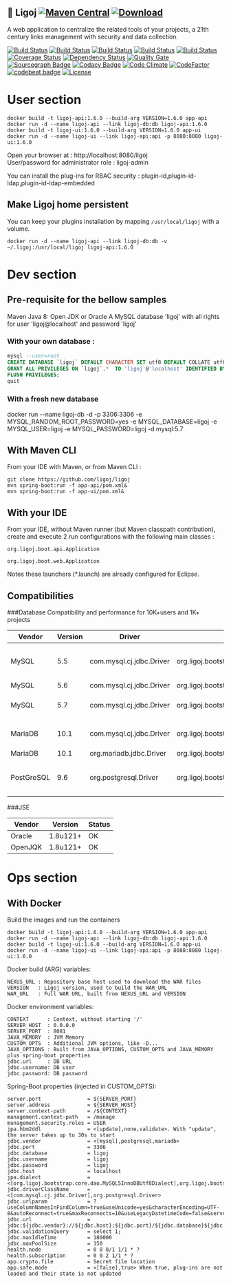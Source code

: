 ## :link: Ligoj [![Maven Central](https://maven-badges.herokuapp.com/maven-central/org.ligoj.app/root/badge.svg)](https://maven-badges.herokuapp.com/maven-central/org.ligoj.app/root) [![Download](https://api.bintray.com/packages/ligoj/maven-repo/ligoj/images/download.svg) ](https://bintray.com/ligoj/maven-repo/ligoj/_latestVersion)
A web application to centralize the related tools of your projects, a 21th century links management with security and data collection.

[![Build Status](https://travis-ci.org/ligoj/ligoj.svg?branch=master)](https://travis-ci.org/ligoj/ligoj)
[![Build Status](https://circleci.com/gh/ligoj/ligoj.svg?style=svg)](https://circleci.com/gh/ligoj/ligoj)
[![Build Status](https://codeship.com/projects/59d0b6a0-ef12-0134-dc5d-06835e321a69/status?branch=master)](https://codeship.com/projects/208765)
[![Build Status](https://semaphoreci.com/api/v1/ligoj/ligoj/branches/master/shields_badge.svg)](https://semaphoreci.com/ligoj/ligoj)
[![Build Status](https://ci.appveyor.com/api/projects/status/5926fmf0p5qp9j16/branch/master?svg=true)](https://ci.appveyor.com/project/ligoj/ligoj/branch/master)
[![Coverage Status](https://coveralls.io/repos/github/ligoj/ligoj/badge.svg?branch=master)](https://coveralls.io/github/ligoj/ligoj?branch=master)
[![Dependency Status](https://www.versioneye.com/user/projects/58caeda8dcaf9e0041b5b978/badge.svg?style=flat)](https://www.versioneye.com/user/projects/58caeda8dcaf9e0041b5b978)
[![Quality Gate](https://sonarqube.com/api/badges/gate?key=org.ligoj.api:root)](https://sonarqube.com/dashboard/index/org.ligoj.api:root)
[![Sourcegraph Badge](https://sourcegraph.com/github.com/ligoj/ligoj/-/badge.svg)](https://sourcegraph.com/github.com/ligoj/ligoj?badge)
[![Codacy Badge](https://api.codacy.com/project/badge/Grade/abf810c094e44c0691f71174c707d6ed)](https://www.codacy.com/app/ligoj/ligoj?utm_source=github.com&amp;utm_medium=referral&amp;utm_content=ligoj/ligoj&amp;utm_campaign=Badge_Grade)
[![Code Climate](https://img.shields.io/codeclimate/github/ligoj/ligoj.svg)](https://codeclimate.com/github/ligoj/ligoj)
[![CodeFactor](https://www.codefactor.io/repository/github/ligoj/ligoj/badge)](https://www.codefactor.io/repository/github/ligoj/ligoj)
[![codebeat badge](https://codebeat.co/badges/c8c372da-c0f2-4ba1-8fb4-5d5713aeb53f)](https://codebeat.co/projects/github-com-ligoj-ligoj-api-master)
[![License](http://img.shields.io/:license-mit-blue.svg)](http://gus.mit-license.org/)

# User section
```
docker build -t ligoj-api:1.6.0 --build-arg VERSION=1.6.0 app-api
docker run -d --name ligoj-api --link ligoj-db:db ligoj-api:1.6.0
docker build -t ligoj-ui:1.6.0 --build-arg VERSION=1.6.0 app-ui
docker run -d --name ligoj-ui --link ligoj-api:api -p 8080:8080 ligoj-ui:1.6.0 
```
Open your browser at : http://localhost:8080/ligoj  
User/password for administrator role : ligoj-admin

You can install the plug-ins for RBAC security : plugin-id,plugin-id-ldap,plugin-id-ldap-embedded

## Make Ligoj home persistent
You can keep your plugins installation by mapping `/usr/local/ligoj` with a volume.
```
docker run -d --name ligoj-api --link ligoj-db:db -v ~/.ligoj:/usr/local/ligoj ligoj-api:1.6.0
```
# Dev section
## Pre-requisite for the bellow samples
Maven
Java 8: Open JDK or Oracle
A MySQL database 'ligoj' with all rights for user 'ligoj@localhost' and password 'ligoj'

### With your own database :
```sql
mysql --user=root
CREATE DATABASE `ligoj` DEFAULT CHARACTER SET utf8 DEFAULT COLLATE utf8_bin;
GRANT ALL PRIVILEGES ON `ligoj`.*  TO 'ligoj'@'localhost' IDENTIFIED BY 'ligoj';
FLUSH PRIVILEGES;
quit
```
### With a fresh new database 
docker run --name ligoj-db -d -p 3306:3306 -e MYSQL_RANDOM_ROOT_PASSWORD=yes -e MYSQL_DATABASE=ligoj -e MYSQL_USER=ligoj -e MYSQL_PASSWORD=ligoj -d mysql:5.7

## With Maven CLI
From your IDE with Maven, or from Maven CLI :
```
git clone https://github.com/ligoj/ligoj
mvn spring-boot:run -f app-api/pom.xml& 
mvn spring-boot:run -f app-ui/pom.xml&
```
## With your IDE
From your IDE, without Maven runner (but Maven classpath contribution), create and execute 2 run configurations with the following main classes :
```
org.ligoj.boot.api.Application
```
```
org.ligoj.boot.web.Application
```
Notes these launchers (*.launch) are already configured for Eclipse.

## Compatibilities
###Database
Compatibility and performance for 10K+users and 1K+ projects

| Vendor     | Version | Driver                   | Dialect                                                  | Status                  |
|------------|---------|--------------------------|----------------------------------------------------------|-------------------------|
| MySQL      | 5.5     | com.mysql.cj.jdbc.Driver | org.ligoj.bootstrap.core.dao.MySQL5InnoDBUtf8Dialect     | A bit slow in plugin-id |
| MySQL      | 5.6     | com.mysql.cj.jdbc.Driver | org.ligoj.bootstrap.core.dao.MySQL5InnoDBUtf8Dialect     | OK                      |
| MySQL      | 5.7     | com.mysql.cj.jdbc.Driver | org.ligoj.bootstrap.core.dao.MySQL5InnoDBUtf8Dialect     | Slow in plugin-id       |
| MariaDB    | 10.1    | com.mysql.cj.jdbc.Driver | org.ligoj.bootstrap.core.dao.MySQL5InnoDBUtf8Dialect     | Slow in plugin-id       |
| MariaDB    | 10.1    | org.mariadb.jdbc.Driver  | org.ligoj.bootstrap.core.dao.MySQL5InnoDBUtf8Dialect     | ?                       |
| PostGreSQL | 9.6     | org.postgresql.Driver    | org.ligoj.bootstrap.core.dao.PostgreSQL95NoSchemaDialect | A bit slow in plugin-id |

###JSE

| Vendor     | Version  | Status |
|------------|----------|--------|
| Oracle     | 1.8u121+ | OK     |
| OpenJQK    | 1.8u121+ | OK     |

# Ops section
## With Docker
Build the images and run the containers
```
docker build -t ligoj-api:1.6.0 --build-arg VERSION=1.6.0 app-api
docker run -d --name ligoj-api --link ligoj-db:db ligoj-api:1.6.0
docker build -t ligoj-ui:1.6.0 --build-arg VERSION=1.6.0 app-ui
docker run -d --name ligoj-ui --link ligoj-api:api -p 8080:8080 ligoj-ui:1.6.0 
```
Docker build (ARG) variables:
```
NEXUS_URL : Repository base host used to download the WAR files
VERSION   : Ligoj version, used to build the WAR_URL
WAR_URL   : Full WAR URL, built from NEXUS_URL and VERSION
```

Docker environment variables:
```
CONTEXT      : Context, without starting '/'
SERVER_HOST  : 0.0.0.0
SERVER_PORT  : 8081
JAVA_MEMORY  : JVM Memory
CUSTOM_OPTS  : Additional JVM options, like -D...
JAVA_OPTIONS : Built from JAVA_OPTIONS, CUSTOM_OPTS and JAVA_MEMORY plus spring-boot properties
jdbc.url     : DB URL
jdbc.username: DB user
jdbc.password: DB password
```

Spring-Boot properties (injected in CUSTOM_OPTS):
```
server.port               = ${SERVER_PORT}
server.address            = ${SERVER_HOST}
server.context-path       = /${CONTEXT}
management.context-path   = /manage
management.security.roles = USER
jpa.hbm2ddl               = <[update],none,validate>. With "update", the server takes up to 30s to start
jdbc.vendor               = <[mysql],postgresql,mariadb>
jdbc.port                 = 3306
jdbc.database             = ligoj
jdbc.username             = ligoj
jdbc.password             = ligoj
jdbc.host                 = localhost
jpa.dialect               = <[org.ligoj.bootstrap.core.dao.MySQL5InnoDBUtf8Dialect],org.ligoj.bootstrap.core.dao.PostgreSQL95NoSchemaDialect>
jdbc.driverClassName      = <[com.mysql.cj.jdbc.Driver],org.postgresql.Driver>
jdbc.urlparam             = ?useColumnNamesInFindColumn=true&useUnicode=yes&characterEncoding=UTF-8&autoReconnect=true&maxReconnects=10&useLegacyDatetimeCode=false&serverTimezone=UTC
jdbc.url                  = jdbc:${jdbc.vendor}://${jdbc.host}:${jdbc.port}/${jdbc.database}${jdbc.urlparam:}
jdbc.validationQuery      = select 1;
jdbc.maxIdleTime          = 180000
jdbc.maxPoolSize          = 150
health.node               = 0 0 0/1 1/1 * ?
health.subscription       = 0 0 2 1/1 * ?
app.crypto.file           = Secret file location
app.safe.mode             = <[false],true> When true, plug-ins are not loaded and their state is not updated
```
